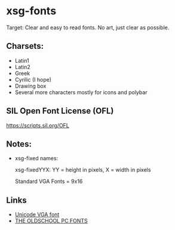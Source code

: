 # xsg-fonts

Target: Clear and easy to read fonts. No art, just clear as possible.

## Charsets:

* Latin1
* Latin2
* Greek
* Cyrilic (I hope)
* Drawing box
* Several more characters mostly for icons and polybar

## SIL Open Font License (OFL)
https://scripts.sil.org/OFL

## Notes:

* xsg-fixed names:

	xsg-fixedYYX:
	YY = height in pixels, X  = width in pixels

	Standard VGA Fonts = 9x16

## Links
* [Unicode VGA font](http://www.inp.nsk.su/~bolkhov/files/fonts/univga/)
* [THE OLDSCHOOL PC FONTS](https://int10h.org/oldschool-pc-fonts/fontlist/)
